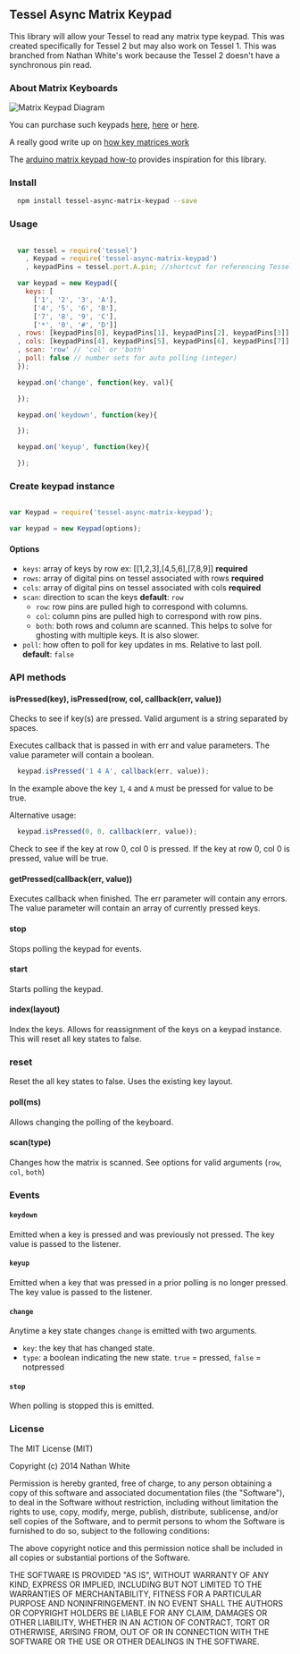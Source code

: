 
## Tessel Async Matrix Keypad

This library will allow your Tessel to read any matrix type keypad.  This was created specifically for Tessel 2 but may also work
on Tessel 1.  This was branched from Nathan White's work because the Tessel 2 doesn't have a synchronous pin read.

### About Matrix Keyboards

![Matrix Keypad Diagram](http://s2.electrodragon.com/wp-content/uploads/2012/01/keypad_diagram.jpg)

You can purchase such keypads [here](http://www.electrodragon.com/product/4x4-matrix-16-key-membrane-switch-keypad-keyboard-new-for-arduinoavrpicarm/#prettyPhoto), [here](http://www.amazon.com/Universial-Switch-Keypad-Keyboard-Arduino/dp/B008A30NW4) or [here](http://www.vetco.net/catalog/product_info.php?products_id=14280&gclid=CK3bvoev9MECFXELMgodEncA1w).

A really good write up on [how key matrices work](http://pcbheaven.com/wikipages/How_Key_Matrices_Works/)

The [arduino matrix keypad how-to](http://playground.arduino.cc/Main/KeypadTutorial) provides inspiration for this library.

### Install

```bash
  npm install tessel-async-matrix-keypad --save
```

### Usage

```js

  var tessel = require('tessel')
    , Keypad = require('tessel-async-matrix-keypad')
    , keypadPins = tessel.port.A.pin; //shortcut for referencing Tessel pins

  var keypad = new Keypad({
    keys: [
      ['1', '2', '3', 'A'],
      ['4', '5', '6', 'B'],
      ['7', '8', '9', 'C'],
      ['*', '0', '#', 'D']]
  , rows: [keypadPins[0], keypadPins[1], keypadPins[2], keypadPins[3]]
  , cols: [keypadPins[4], keypadPins[5], keypadPins[6], keypadPins[7]]
  , scan: 'row' // 'col' or 'both'
  , poll: false // number sets for auto polling (integer)
  });

  keypad.on('change', function(key, val){

  });

  keypad.on('keydown', function(key){

  });

  keypad.on('keyup', function(key){

  });

```

### Create keypad instance

```js

var Keypad = require('tessel-async-matrix-keypad');

var keypad = new Keypad(options);

```

#### Options

* `keys`:  array of keys by row ex: [[1,2,3],[4,5,6],[7,8,9]] __required__
* `rows`:  array of digital pins on tessel associated with rows __required__
* `cols`:  array of digital pins on tessel associated with cols __required__
* `scan`:  direction to scan the keys __default__: `row`
  * `row`: row pins are pulled high to correspond with columns.
  * `col`: column pins are pulled high to correspond with row pins.
  * `both`: both rows and column are scanned. This helps to solve for ghosting with multiple keys. It is also slower.
* `poll`: how often to poll for key updates in ms. Relative to last poll. __default__: `false`


### API methods

#### isPressed(key), isPressed(row, col, callback(err, value))

Checks to see if key(s) are pressed. Valid argument is a string separated by spaces.

Executes callback that is passed in with err and value parameters.  The value parameter will contain a boolean.

```js
  keypad.isPressed('1 4 A', callback(err, value));
```

In the example above the key `1`, `4` and `A` must be pressed for value to be true.

Alternative usage:

```js
  keypad.isPressed(0, 0, callback(err, value));
```

Check to see if the key at row 0, col 0 is pressed.  If the key at row 0, col 0 is pressed, value will be true.

#### getPressed(callback(err, value))

Executes callback when finished.  The err parameter will contain any errors.  The value parameter will contain an
array of currently pressed keys.

#### stop

Stops polling the keypad for events.

#### start

Starts polling the keypad.

#### index(layout)

Index the keys. Allows for reassignment of the keys on a keypad instance. This will reset all key states to false.

### reset

Reset the all key states to false. Uses the existing key layout.

#### poll(ms)

Allows changing the polling of the keyboard.

#### scan(type)

Changes how the matrix is scanned. See options for valid arguments (`row`, `col`, `both`)


### Events

#### `keydown`

Emitted when a key is pressed and was previously not pressed. The key value is passed to the listener.

#### `keyup`

Emitted when a key that was pressed in a prior polling is no longer pressed. The key value is passed to the listener.

#### `change`

Anytime a key state changes `change` is emitted with two arguments.

* `key`: the key that has changed state.
* `type`: a boolean indicating the new state. `true` = pressed, `false` = notpressed

#### `stop`

When polling is stopped this is emitted.


### License

The MIT License (MIT)

Copyright (c) 2014 Nathan White

Permission is hereby granted, free of charge, to any person obtaining a copy
of this software and associated documentation files (the "Software"), to deal
in the Software without restriction, including without limitation the rights
to use, copy, modify, merge, publish, distribute, sublicense, and/or sell
copies of the Software, and to permit persons to whom the Software is
furnished to do so, subject to the following conditions:

The above copyright notice and this permission notice shall be included in all
copies or substantial portions of the Software.

THE SOFTWARE IS PROVIDED "AS IS", WITHOUT WARRANTY OF ANY KIND, EXPRESS OR
IMPLIED, INCLUDING BUT NOT LIMITED TO THE WARRANTIES OF MERCHANTABILITY,
FITNESS FOR A PARTICULAR PURPOSE AND NONINFRINGEMENT. IN NO EVENT SHALL THE
AUTHORS OR COPYRIGHT HOLDERS BE LIABLE FOR ANY CLAIM, DAMAGES OR OTHER
LIABILITY, WHETHER IN AN ACTION OF CONTRACT, TORT OR OTHERWISE, ARISING FROM,
OUT OF OR IN CONNECTION WITH THE SOFTWARE OR THE USE OR OTHER DEALINGS IN THE
SOFTWARE.

